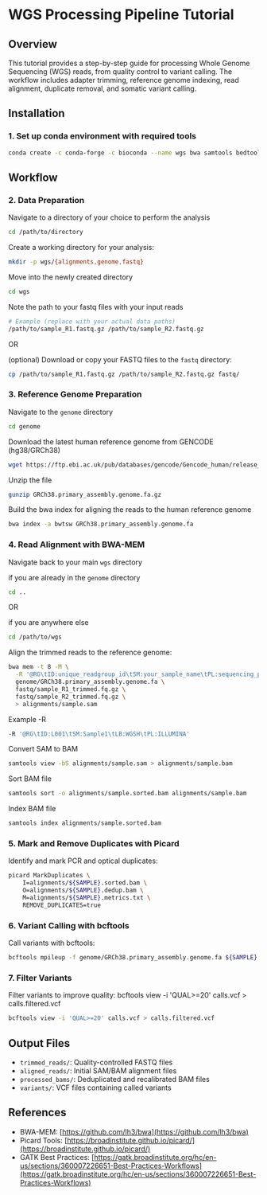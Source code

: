 # WGS Processing Pipeline Tutorial

## Overview
This tutorial provides a step-by-step guide for processing Whole Genome Sequencing (WGS) reads, from quality control to variant calling. The workflow includes adapter trimming, reference genome indexing, read alignment, duplicate removal, and somatic variant calling.

## Installation

### 1. Set up conda environment with required tools

```bash
conda create -c conda-forge -c bioconda --name wgs bwa samtools bedtools picard zlib bcftools openssl=1.0 
```

## Workflow

### 2. Data Preparation
Navigate to a directory of your choice to perform the analysis

```bash
cd /path/to/directory
```

Create a working directory for your analysis:

```bash
mkdir -p wgs/{alignments,genome,fastq}
```

Move into the newly created directory

```bash
cd wgs
```
Note the path to your fastq files with your input reads
```bash
# Example (replace with your actual data paths)
/path/to/sample_R1.fastq.gz /path/to/sample_R2.fastq.gz
```

OR

(optional)
Download or copy your FASTQ files to the `fastq` directory:
```bash
cp /path/to/sample_R1.fastq.gz /path/to/sample_R2.fastq.gz fastq/
```

### 3. Reference Genome Preparation

Navigate to the `genome` directory
```bash
cd genome
```

Download the latest human reference genome from GENCODE (hg38/GRCh38)

```bash
wget https://ftp.ebi.ac.uk/pub/databases/gencode/Gencode_human/release_47/GRCh38.primary_assembly.genome.fa.gz
```

Unzip the file

```bash
gunzip GRCh38.primary_assembly.genome.fa.gz
```

Build the bwa index for aligning the reads to the human reference genome

```bash
bwa index -a bwtsw GRCh38.primary_assembly.genome.fa
```

### 4. Read Alignment with BWA-MEM

Navigate back to your main `wgs` directory

if you are already in the `genome` directory
```bash
cd ..
```

OR 

if you are anywhere else
```bash
cd /path/to/wgs
```

Align the trimmed reads to the reference genome:

```bash
bwa mem -t 8 -M \
  -R '@RG\tID:unique_readgroup_id\tSM:your_sample_name\tPL:sequencing_platform\tLB:your_library_id\tPU:unique_platform_unit'
  genome/GRCh38.primary_assembly.genome.fa \
  fastq/sample_R1_trimmed.fq.gz \
  fastq/sample_R2_trimmed.fq.gz \
  > alignments/sample.sam
```

Example -R
```bash
-R '@RG\tID:L001\tSM:Sample1\tLB:WGSH\tPL:ILLUMINA'
```

Convert SAM to BAM
```bash
samtools view -bS alignments/sample.sam > alignments/sample.bam
```

Sort BAM file
```bash
samtools sort -o alignments/sample.sorted.bam alignments/sample.bam
```

Index BAM file
```bash
samtools index alignments/sample.sorted.bam
```

### 5. Mark and Remove Duplicates with Picard
Identify and mark PCR and optical duplicates:

```bash
picard MarkDuplicates \
    I=alignments/${SAMPLE}.sorted.bam \
    O=alignments/${SAMPLE}.dedup.bam \
    M=alignments/${SAMPLE}.metrics.txt \
    REMOVE_DUPLICATES=true
```

### 6. Variant Calling with bcftools
Call variants with bcftools:
```bash
bcftools mpileup -f genome/GRCh38.primary_assembly.genome.fa ${SAMPLE}.dedup.bam | bcftools call -mv -Ov -o calls.vcf
```

### 7. Filter Variants
Filter variants to improve quality:
bcftools view -i 'QUAL>=20' calls.vcf > calls.filtered.vcf
```bash
bcftools view -i 'QUAL>=20' calls.vcf > calls.filtered.vcf
```


## Output Files
- `trimmed_reads/`: Quality-controlled FASTQ files
- `aligned_reads/`: Initial SAM/BAM alignment files
- `processed_bams/`: Deduplicated and recalibrated BAM files
- `variants/`: VCF files containing called variants


## References
- BWA-MEM: [https://github.com/lh3/bwa](https://github.com/lh3/bwa)
- Picard Tools: [https://broadinstitute.github.io/picard/](https://broadinstitute.github.io/picard/)
- GATK Best Practices: [https://gatk.broadinstitute.org/hc/en-us/sections/360007226651-Best-Practices-Workflows](https://gatk.broadinstitute.org/hc/en-us/sections/360007226651-Best-Practices-Workflows)

